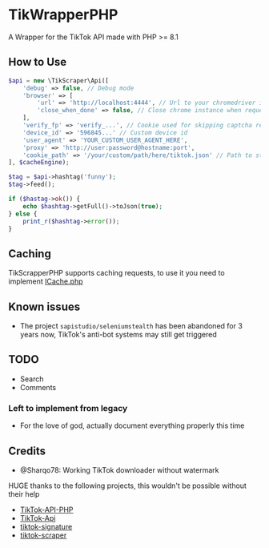 # TikWrapperPHP
A Wrapper for the TikTok API made with PHP >= 8.1

## How to Use
```php
$api = new \TikScraper\Api([
    'debug' => false, // Debug mode
    'browser' => [
        'url' => 'http://localhost:4444', // Url to your chromedriver instance
        'close_when_done' => false, // Close chrome instance when request finishes
    ],
    'verify_fp' => 'verify_...', // Cookie used for skipping captcha requests
    'device_id' => '596845...' // Custom device id
    'user_agent' => 'YOUR_CUSTOM_USER_AGENT_HERE',
    'proxy' => 'http://user:password@hostname:port',
    'cookie_path' => '/your/custom/path/here/tiktok.json' // Path to store Guzzle's cookies, defaults to /tmp/tiktok.json
], $cacheEngine);

$tag = $api->hashtag('funny');
$tag->feed();

if ($hastag->ok()) {
    echo $hashtag->getFull()->toJson(true);
} else {
    print_r($hashtag->error());
}
```

## Caching
TikScrapperPHP supports caching requests, to use it you need to implement [ICache.php](https://github.com/pablouser1/TikScraperPHP/blob/master/src/Interfaces/ICache.php)

## Known issues
* The project `sapistudio/seleniumstealth` has been abandoned for 3 years now, TikTok's anti-bot systems may still get triggered

## TODO
* Search
* Comments
### Left to implement from legacy
* For the love of god, actually document everything properly this time

## Credits
* @Sharqo78: Working TikTok downloader without watermark

HUGE thanks to the following projects, this wouldn't be possible without their help

* [TikTok-API-PHP](https://github.com/ssovit/TikTok-API-PHP)
* [TikTok-Api](https://github.com/davidteather/TikTok-Api)
* [tiktok-signature](https://github.com/carcabot/tiktok-signature)
* [tiktok-scraper](https://github.com/drawrowfly/tiktok-scraper)
